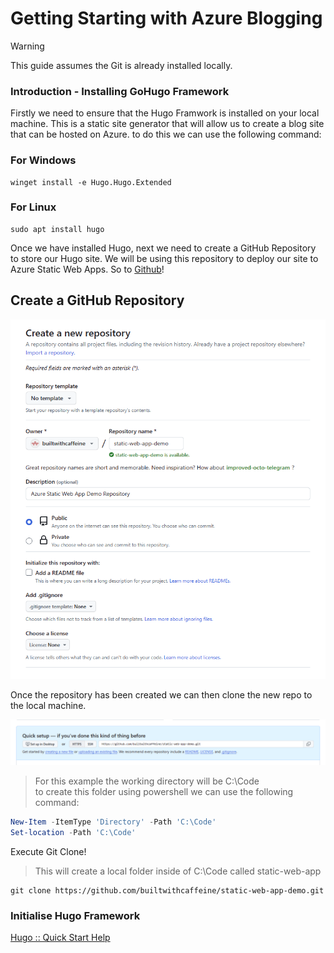
# Getting Starting with Azure Blogging

> [!WARNING]
> This guide assumes the Git is already installed locally.

### Introduction - Installing GoHugo Framework
Firstly we need to ensure that the Hugo Framwork is installed on your local machine. This is a static site generator that will allow us to create a blog site that can be hosted on Azure. to do this we can use the following command:

### For Windows
```
winget install -e Hugo.Hugo.Extended
```

### For Linux 
```
sudo apt install hugo
```

Once we have installed Hugo, next we need to create a GitHub Repository to store our Hugo site. We will be using this repository to deploy our site to Azure Static Web Apps.  So to [Github](https://github.com)!

## Create a GitHub Repository
![Alt text](./content/github-create-new-repo.png)

Once the repository has been created we can then clone the new repo to the local machine.

![Alt text](./content/github-repo-http-address.png)

> For this example the working directory will be C:\Code \
to create this folder using powershell we can use the following command:
```powershell
New-Item -ItemType 'Directory' -Path 'C:\Code'
Set-location -Path 'C:\Code'
```

Execute Git Clone! 
> This will create a local folder inside of C:\Code called static-web-app
```
git clone https://github.com/builtwithcaffeine/static-web-app-demo.git
```

### Initialise Hugo Framework  
[Hugo :: Quick Start Help](https://gohugo.io/getting-started/quick-start/)
